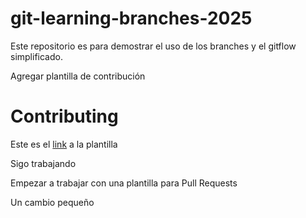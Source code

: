 # git-learning-branches-2025

Este repositorio es para demostrar el uso de los branches y el gitflow simplificado.

Agregar plantilla de contribución

# Contributing

Este es el [link](CONTRIBUTING.md) a la plantilla

Sigo trabajando

Empezar a trabajar con una plantilla para Pull Requests

Un cambio pequeño
